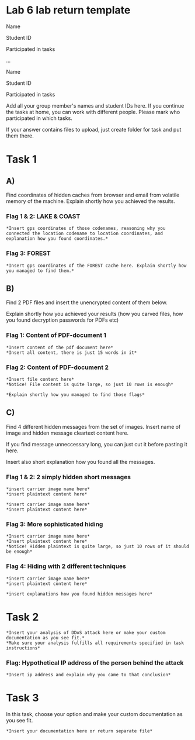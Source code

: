 # Lab 6 lab return template 

Name ``` ```

Student ID ``` ```

Participated in tasks ``` ```

...

Name ``` ```

Student ID ``` ```

Participated in tasks ``` ```

Add all your group member's names and student IDs here. If you continue the tasks at home, you can work with different people. Please mark who participated in which tasks.

If your answer contains files to upload, just create folder for task and put them there.

# Task 1

## A)

Find coordinates of hidden caches from browser and email from volatile memory of the machine. Explain shortly how you achieved the results.

### Flag 1 & 2: LAKE & COAST
```
*Insert gps coordinates of those codenames, reasoning why you connected the location codename to location coordinates, and explanation how you found coordinates.*

```

### Flag 3: FOREST
```
*Insert gps coordinates of the FOREST cache here. Explain shortly how you managed to find them.*
```

## B)

Find 2 PDF files and insert the unencrypted content of them below.

Explain shortly how you achieved your results (how you carved files, how you found decryption passwords for PDFs etc)

### Flag 1: Content of PDF-document 1
```
*Insert content of the pdf document here*
*Insert all content, there is just 15 words in it*
```

### Flag 2: Content of PDF-document 2
```
*Insert file content here*
*Notice! File content is quite large, so just 10 rows is enough*
```

```
*Explain shortly how you managed to find those flags*
```

## C)

Find 4 different hidden messages from the set of images. Insert name of image and hidden message cleartext content here.

If you find message unneccessary long, you can just cut it before pasting it here.

Insert also short explanation how you found all the messages.

### Flag 1 & 2: 2 simply hidden short messages

```
*insert carrier image name here*
*insert plaintext content here*
```

```
*insert carrier image name here*
*insert plaintext content here*
```

### Flag 3: More sophisticated hiding
```
*Insert carrier image name here*
*Insert plaintext content here*
*Notice! Hidden plaintext is quite large, so just 10 rows of it should be enough*
```

### Flag 4: Hiding with 2 different techniques
```
*insert carrier image name here*
*insert plaintext content here*
```

```
*insert explanations how you found hidden messages here*
```


# Task 2

```
*Insert your analysis of DDoS attack here or make your custom documentation as you see fit.*
*Make sure your analysis fulfills all requirements specified in task instructions*
```

### Flag: Hypothetical IP address of the person behind the attack
```
*Insert ip address and explain why you came to that conclusion*
```

# Task 3

In this task, choose your option and make your custom documentation as you see fit.

```
*Insert your documentation here or return separate file*
```